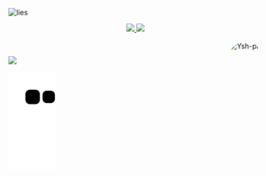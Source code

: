 ![lies](https://i.imgur.com/kS6Vz58.gif)

<div align="center">
  <a href="https://github.com/networkysh">
  <img height="180em" src="https://github-readme-stats.vercel.app/api?username=networkysh&show_icons=true&theme=dracula&include_all_commits=true&count_private=true"/>
  <img height="180em" src="https://github-readme-stats.vercel.app/api/top-langs/?username=networkysh&layout=compact&langs_count=7&theme=dracula"/>
</div>
<div style="display: inline_block"><br>
  <img align="right" alt="Ysh-pic" height="150" style="border-radius:50px;" src="https://prnt.sc/PDfBVixDw4_A">
</div>
  
  ##
 
<div> 
  <a href="https://www.youtube.com/channel/UCmdhcdFI-QXq3EzFhjOoHxw" target="_blank"><img src="https://img.shields.io/badge/YouTube-FF0000?style=for-the-badge&logo=youtube&logoColor=white" target="_blank"></a>

  ![Snake animation](https://github.com/rafaballerini/rafaballerini/blob/output/github-contribution-grid-snake.svg)
 
</div>
